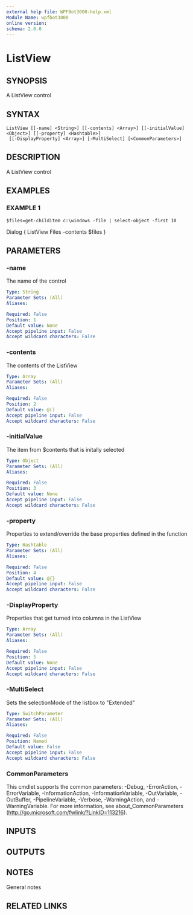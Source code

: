 ```yaml
---
external help file: WPFBot3000-help.xml
Module Name: wpfbot3000
online version:
schema: 2.0.0
---
```


# ListView

## SYNOPSIS
A ListView control

## SYNTAX

```
ListView [[-name] <String>] [[-contents] <Array>] [[-initialValue] <Object>] [[-property] <Hashtable>]
 [[-DisplayProperty] <Array>] [-MultiSelect] [<CommonParameters>]
```

## DESCRIPTION
A ListView control

## EXAMPLES

### EXAMPLE 1
```
$files=get-childitem c:\windows -file | select-object -first 10
```

Dialog {
    ListView Files -contents $files
}

## PARAMETERS

### -name
The name of the control

```yaml
Type: String
Parameter Sets: (All)
Aliases:

Required: False
Position: 1
Default value: None
Accept pipeline input: False
Accept wildcard characters: False
```

### -contents
The contents of the ListView

```yaml
Type: Array
Parameter Sets: (All)
Aliases:

Required: False
Position: 2
Default value: @()
Accept pipeline input: False
Accept wildcard characters: False
```

### -initialValue
The item from $contents that is initally selected

```yaml
Type: Object
Parameter Sets: (All)
Aliases:

Required: False
Position: 3
Default value: None
Accept pipeline input: False
Accept wildcard characters: False
```

### -property
Properties to extend/override the base properties defined in the function

```yaml
Type: Hashtable
Parameter Sets: (All)
Aliases:

Required: False
Position: 4
Default value: @{}
Accept pipeline input: False
Accept wildcard characters: False
```

### -DisplayProperty
Properties that get turned into columns in the ListView

```yaml
Type: Array
Parameter Sets: (All)
Aliases:

Required: False
Position: 5
Default value: None
Accept pipeline input: False
Accept wildcard characters: False
```

### -MultiSelect
Sets the selectionMode of the listbox to "Extended"

```yaml
Type: SwitchParameter
Parameter Sets: (All)
Aliases:

Required: False
Position: Named
Default value: False
Accept pipeline input: False
Accept wildcard characters: False
```

### CommonParameters
This cmdlet supports the common parameters: -Debug, -ErrorAction, -ErrorVariable, -InformationAction, -InformationVariable, -OutVariable, -OutBuffer, -PipelineVariable, -Verbose, -WarningAction, and -WarningVariable.
For more information, see about_CommonParameters (http://go.microsoft.com/fwlink/?LinkID=113216).

## INPUTS

## OUTPUTS

## NOTES
General notes

## RELATED LINKS
